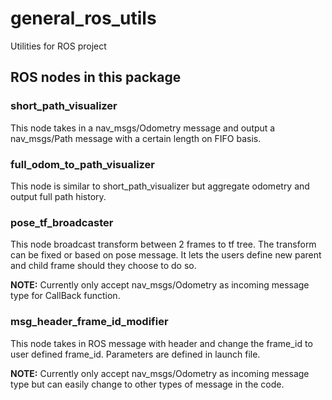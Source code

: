 # general_ros_utils
Utilities for ROS project

## ROS nodes in this package
### short_path_visualizer
This node takes in a nav_msgs/Odometry message and output a nav_msgs/Path message with a certain length on FIFO basis.

### full_odom_to_path_visualizer
This node is similar to short_path_visualizer but aggregate odometry and output full path history.

### pose_tf_broadcaster
This node broadcast transform between 2 frames to tf tree. The transform can be fixed or based on pose message. It lets the users define new parent and child frame should they choose to do so.

**NOTE:** Currently only accept nav_msgs/Odometry as incoming message type for CallBack function.

### msg_header_frame_id_modifier
This node takes in ROS message with header and change the frame_id to user defined frame_id. Parameters are defined in launch file.

**NOTE:** Currently only accept nav_msgs/Odometry as incoming message type but can easily change to other types of message in the code.